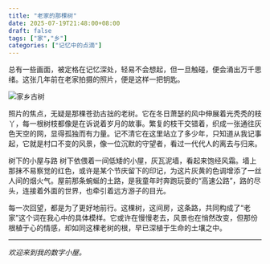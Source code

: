 ```yaml
---
title: "老家的那棵树"
date: 2025-07-19T21:48:00+08:00
draft: false
tags: ["家","乡"]
categories: ["记忆中的点滴"]
---
```

总有一些画面，被定格在记忆深处，轻易不会想起，但一旦触碰，便会涌出万千思绪。这张几年前在老家拍摄的照片，便是这样一把钥匙。

<!--more-->

![家乡古树](/images/my-hometown.jpg)

照片的焦点，无疑是那棵苍劲古拙的老树。它在冬日萧瑟的风中伸展着光秃秃的枝丫，每一根树枝都像是在诉说着岁月的故事。繁复的枝干交错着，织成一张通往灰色天空的网，显得孤独而有力量。记不清它在这里站立了多少年，只知道从我记事起，它就是村口不变的风景，像一位沉默的守望者，看过一代代人的离去与归来。

树下的小屋与路
树下依偎着一间低矮的小屋，灰瓦泥墙，看起来饱经风霜。墙上那抹不易察觉的红色，或许是某个节庆留下的印记，为这片灰黄的色调增添了一丝人间的烟火气。屋前那条蜿蜒的土路，是我童年时奔跑玩耍的“高速公路”，路的尽头，连接着外面的世界，也牵引着远方游子的目光。

每一次回望，都是为了更好地前行。这棵树，这间房，这条路，共同构成了“老家”这个词在我心中的具体模样。它或许在慢慢老去，风景也在悄然改变，但那份根植于心的情感，却如同这棵老树的根，早已深植于生命的土壤之中。

---

_欢迎来到我的数字小屋。_